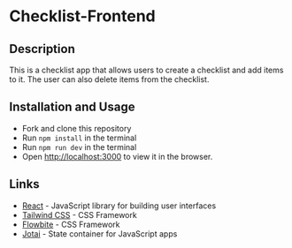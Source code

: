 # Checklist-Frontend

## Description

This is a checklist app that allows users to create a checklist and add items to it. The user can also delete items from the checklist.

## Installation and Usage

- Fork and clone this repository
- Run `npm install` in the terminal
- Run `npm run dev` in the terminal
- Open [http://localhost:3000](http://localhost:3000) to view it in the browser.

## Links

- [React](https://reactjs.org/) - JavaScript library for building user interfaces
- [Tailwind CSS](https://tailwindcss.com/) - CSS Framework
- [Flowbite](https://flowbite.com/react/) - CSS Framework
- [Jotai](https://jotai.org/) - State container for JavaScript apps
